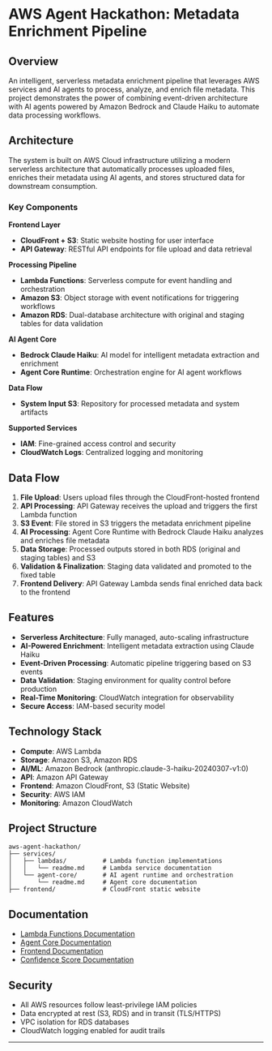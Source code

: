 # AWS Agent Hackathon: Metadata Enrichment Pipeline

## Overview

An intelligent, serverless metadata enrichment pipeline that leverages AWS services and AI agents to process, analyze, and enrich file metadata. This project demonstrates the power of combining event-driven architecture with AI agents powered by Amazon Bedrock and Claude Haiku to automate data processing workflows.

##  Architecture

The system is built on AWS Cloud infrastructure utilizing a modern serverless architecture that automatically processes uploaded files, enriches their metadata using AI agents, and stores structured data for downstream consumption.

### Key Components

**Frontend Layer**
- **CloudFront + S3**: Static website hosting for user interface
- **API Gateway**: RESTful API endpoints for file upload and data retrieval

**Processing Pipeline**
- **Lambda Functions**: Serverless compute for event handling and orchestration
- **Amazon S3**: Object storage with event notifications for triggering workflows
- **Amazon RDS**: Dual-database architecture with original and staging tables for data validation

**AI Agent Core**
- **Bedrock Claude Haiku**: AI model for intelligent metadata extraction and enrichment
- **Agent Core Runtime**: Orchestration engine for AI agent workflows

**Data Flow**
- **System Input S3**: Repository for processed metadata and system artifacts

**Supported Services**
- **IAM**: Fine-grained access control and security
- **CloudWatch Logs**: Centralized logging and monitoring

##  Data Flow

1. **File Upload**: Users upload files through the CloudFront-hosted frontend
2. **API Processing**: API Gateway receives the upload and triggers the first Lambda function
3. **S3 Event**: File stored in S3 triggers the metadata enrichment pipeline
4. **AI Processing**: Agent Core Runtime with Bedrock Claude Haiku analyzes and enriches file metadata
5. **Data Storage**: Processed outputs stored in both RDS (original and staging tables) and S3
6. **Validation & Finalization**: Staging data validated and promoted to the fixed table
7. **Frontend Delivery**: API Gateway Lambda sends final enriched data back to the frontend

##  Features

- **Serverless Architecture**: Fully managed, auto-scaling infrastructure
- **AI-Powered Enrichment**: Intelligent metadata extraction using Claude Haiku
- **Event-Driven Processing**: Automatic pipeline triggering based on S3 events
- **Data Validation**: Staging environment for quality control before production
- **Real-Time Monitoring**: CloudWatch integration for observability
- **Secure Access**: IAM-based security model

##  Technology Stack

- **Compute**: AWS Lambda
- **Storage**: Amazon S3, Amazon RDS
- **AI/ML**: Amazon Bedrock (anthropic.claude-3-haiku-20240307-v1:0)
- **API**: Amazon API Gateway
- **Frontend**: Amazon CloudFront, S3 (Static Website)
- **Security**: AWS IAM
- **Monitoring**: Amazon CloudWatch

## Project Structure

```
aws-agent-hackathon/
├── services/
│   ├── lambdas/          # Lambda function implementations
│   │   └── readme.md     # Lambda service documentation
│   └── agent-core/       # AI agent runtime and orchestration
│       └── readme.md     # Agent core documentation
├── frontend/             # CloudFront static website
```


## Documentation

- [Lambda Functions Documentation](./services/lambdas/readme.md)
- [Agent Core Documentation](./services/agent-core/readme.md)
- [Frontend Documentation](././frontend/csv-agent-frontend/README.md)
- [Confidence Score Documentation](./services/agent-core/ConfidenceScore.md)

## Security

- All AWS resources follow least-privilege IAM policies
- Data encrypted at rest (S3, RDS) and in transit (TLS/HTTPS)
- VPC isolation for RDS databases
- CloudWatch logging enabled for audit trails

---
